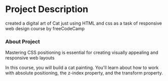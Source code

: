 # Project Description
created a digital art of Cat just using HTML and css as a task of responsive web design course by freeCodeCamp

### About Project
Mastering CSS positioning is essential for creating visually appealing and responsive web layouts

In this course, you will build a cat painting. You'll learn about how to work with absolute positioning, the z-index property, and the transform property.
